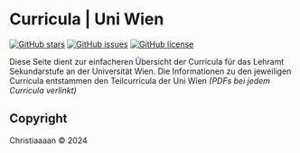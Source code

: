 # Curricula | Uni Wien 

[![GitHub stars](https://img.shields.io/github/stars/johanneslo1/studydrive-chrome-extension)](https://github.com/johanneslo1/studydrive-chrome-extension/stargazers)
[![GitHub issues](https://img.shields.io/github/issues/johanneslo1/studydrive-chrome-extension)](https://github.com/johanneslo1/studydrive-chrome-extension/issues)
[![GitHub license](https://img.shields.io/github/license/johanneslo1/studydrive-chrome-extension)](https://github.com/johanneslo1/studydrive-chrome-extension/blob/main/LICENSE)

Diese Seite dient zur einfacheren Übersicht der Curricula für das Lehramt Sekundarstufe an der Universität Wien.
Die Informationen zu den jeweiligen Curricula entstammen den Teilcurricula der Uni Wien <em>(PDFs bei jedem Curricula verlinkt)</em>

## Copyright

Christiaaaan © 2024
